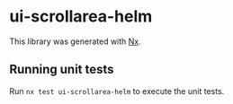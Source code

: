 # ui-scrollarea-helm

This library was generated with [Nx](https://nx.dev).

## Running unit tests

Run `nx test ui-scrollarea-helm` to execute the unit tests.
